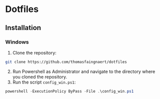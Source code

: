 # Dotfiles
## Installation
### Windows
1. Clone the repository:
```sh
git clone https://github.com/thomasfaingnaert/dotfiles
```
2. Run Powershell as Administrator and navigate to the directory where you cloned the repository.
3. Run the script `config_win.ps1`:
```powershell
powershell -ExecutionPolicy ByPass -File .\config_win.ps1
```
